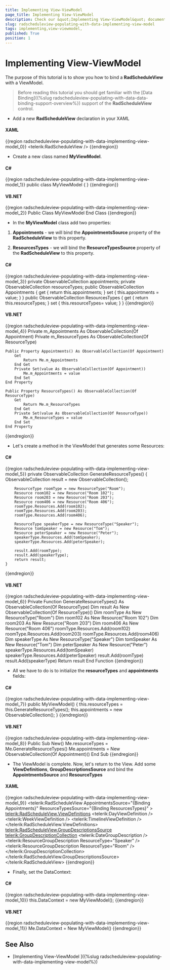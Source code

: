 ```yaml
---
title: Implementing View-ViewModel 
page_title: Implementing View-ViewModel 
description: Check our &quot;Implementing View-ViewModel&quot; documentation article for the RadScheduleView {{ site.framework_name }} control.
slug: radscheduleview-populating-with-data-implementing-view-model
tags: implementing,view-viewmodel,
published: True
position: 1
---
```


# Implementing View-ViewModel 

The purpose of this tutorial is to show you how to bind a __RadScheduleView__ with a ViewModel.

>Before reading this tutorial you should get familiar with the [Data Binding]({%slug radscheduleview-populating-with-data-data-binding-support-overview%}) support of the __RadScheduleView__ control.

* Add a new __RadScheduleView__ declaration in your XAML

#### __XAML__

{{region radscheduleview-populating-with-data-implementing-view-model_0}}
	<telerik:RadScheduleView />
{{endregion}}

* Create a new class named __MyViewModel__.

#### __C#__

{{region radscheduleview-populating-with-data-implementing-view-model_1}}
	public class MyViewModel
	{
	}
{{endregion}}

#### __VB.NET__

{{region radscheduleview-populating-with-data-implementing-view-model_2}}
	Public Class MyViewModel
	End Class
{{endregion}}

* In the __MyViewModel__ class add two properties:

1. __Appointments__ - we will bind the __AppointmentsSource__ property of the __RadScheduleView__ to this property.

1. __ResourcesTypes__ - we will bind the __ResourceTypesSource__ property of the __RadScheduleView__ to this property.

#### __C#__

{{region radscheduleview-populating-with-data-implementing-view-model_3}}
	private ObservableCollection<Appointment> appointments;
	private ObservableCollection<ResourceType> resourceTypes;
	public ObservableCollection<Appointment> Appointments
	{
	    get
	    {
	        return this.appointments;
	    }
	    set
	    {
	        this.appointments = value;
	    }
	}
	public ObservableCollection<ResourceType> ResourcesTypes
	{
	    get
	    {
	        return this.resourceTypes;
	    }
	    set
	    {
	        this.resourceTypes= value;
	    }
	}
{{endregion}}

#### __VB.NET__

{{region radscheduleview-populating-with-data-implementing-view-model_4}}
	Private m_Appointments As ObservableCollection(Of Appointment)
	Private m_ResourceTypes As ObservableCollection(Of ResourceType)
	
	Public Property Appointments() As ObservableCollection(Of Appointment)
		Get
			Return Me.m_Appointments
		End Get
		Private Set(value As ObservableCollection(Of Appointment))
			Me.m_Appointments = value
		End Set
	End Property
	
	Public Property ResourceTypes() As ObservableCollection(Of ResourceType)
		Get
			Return Me.m_ResourceTypes
		End Get
		Private Set(value As ObservableCollection(Of ResourceType))
			Me.m_ResourceTypes = value
		End Set
	End Property
{{endregion}}

* Let's create a method in the ViewModel that generates some Resources:            

#### __C#__

{{region radscheduleview-populating-with-data-implementing-view-model_5}}
	private ObservableCollection<ResourceType> GenerateResourceTypes()
	{
	    ObservableCollection<ResourceType> result = new ObservableCollection<ResourceType>();
	
	    ResourceType roomType = new ResourceType("Room");
	    Resource room102 = new Resource("Room 102");
	    Resource room203 = new Resource("Room 203");
	    Resource room406 = new Resource("Room 406");
	    roomType.Resources.Add(room102);
	    roomType.Resources.Add(room203);
	    roomType.Resources.Add(room406);
	
	    ResourceType speakerType = new ResourceType("Speaker");
	    Resource tomSpeaker = new Resource("Tom");
	    Resource peterSpeaker = new Resource("Peter");
	    speakerType.Resources.Add(tomSpeaker);
	    speakerType.Resources.Add(peterSpeaker);
	
	    result.Add(roomType);
	    result.Add(speakerType);
	    return result;
	}
{{endregion}}

#### __VB.NET__

{{region radscheduleview-populating-with-data-implementing-view-model_6}}
	Private Function GenerateResourceTypes() As ObservableCollection(Of ResourceType)
	 Dim result As New ObservableCollection(Of ResourceType)()
	 Dim roomType As New ResourceType("Room")
	 Dim room102 As New Resource("Room 102")
	 Dim room203 As New Resource("Room 203")
	 Dim room406 As New Resource("Room 406")
	 roomType.Resources.Add(room102)
	 roomType.Resources.Add(room203)
	 roomType.Resources.Add(room406)
	 Dim speakerType As New ResourceType("Speaker")
	 Dim tomSpeaker As New Resource("Tom")
	 Dim peterSpeaker As New Resource("Peter")
	 speakerType.Resources.Add(tomSpeaker)
	 speakerType.Resources.Add(peterSpeaker)
	 result.Add(roomType)
	 result.Add(speakerType)
	 Return result
	End Function
{{endregion}}

* All we have to do is to initialize the __resourceTypes__ and __appointments__ fields:            

#### __C#__

{{region radscheduleview-populating-with-data-implementing-view-model_7}}
	public MyViewModel()
	{
	    this.resourceTypes = this.GenerateResourceTypes();
	    this.appointments = new ObservableCollection<Appointment>();
	}
{{endregion}}

#### __VB.NET__

{{region radscheduleview-populating-with-data-implementing-view-model_8}}
	Public Sub New()
	 Me.resourceTypes = Me.GenerateResourceTypes()
	 Me.appointments = New ObservableCollection(Of Appointment)()
	End Sub
{{endregion}}

* The ViewModel is complete. Now, let's return to the View. Add some __ViewDefinitions__, __GroupDescriptionsSource__ and bind the __AppointmentsSource__ and __ResourceTypes__

#### __XAML__

{{region radscheduleview-populating-with-data-implementing-view-model_9}}
	<telerik:RadScheduleView AppointmentsSource="{Binding Appointments}" 
	                         ResourceTypesSource="{Binding ResourcesTypes}" >
	    <telerik:RadScheduleView.ViewDefinitions>
	        <telerik:DayViewDefinition />
	        <telerik:WeekViewDefinition />
	        <telerik:TimelineViewDefinition />
	    </telerik:RadScheduleView.ViewDefinitions>
	    <telerik:RadScheduleView.GroupDescriptionsSource>
	        <telerik:GroupDescriptionCollection>
	            <telerik:DateGroupDescription />
	            <telerik:ResourceGroupDescription ResourceType="Speaker" />
	            <telerik:ResourceGroupDescription ResourceType="Room" />
	        </telerik:GroupDescriptionCollection>
	    </telerik:RadScheduleView.GroupDescriptionsSource>
	</telerik:RadScheduleView>
{{endregion}}

* Finally, set the DataContext:            

#### __C#__

{{region radscheduleview-populating-with-data-implementing-view-model_10}}
	this.DataContext = new MyViewModel();
{{endregion}}

#### __VB.NET__

{{region radscheduleview-populating-with-data-implementing-view-model_11}}
	Me.DataContext = New MyViewModel()
{{endregion}}

## See Also

 * [Implementing View-ViewModel ]({%slug radscheduleview-populating-with-data-implementing-view-model%})
